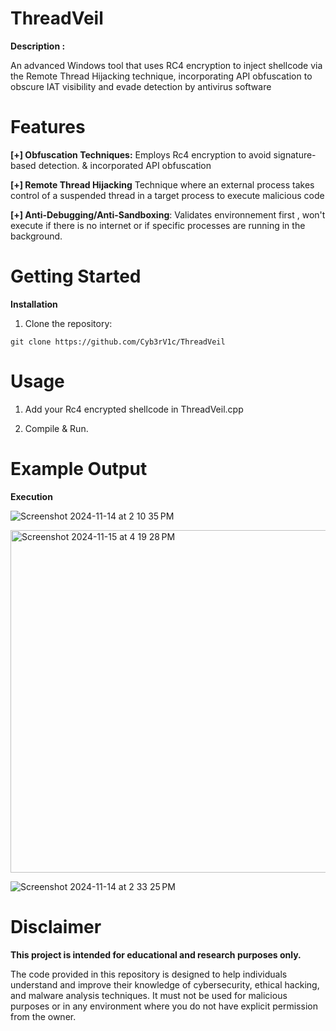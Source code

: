 # ThreadVeil


**Description :**

An advanced Windows tool that uses RC4 encryption to inject shellcode via the Remote Thread Hijacking technique, incorporating API obfuscation to obscure IAT visibility and evade detection by antivirus software


# Features

**[+] Obfuscation Techniques:** Employs Rc4 encryption to avoid signature-based detection. & incorporated API obfuscation 

**[+] Remote Thread Hijacking** Technique where an external process takes control of a suspended thread in a target process to execute malicious code

**[+] Anti-Debugging/Anti-Sandboxing**: Validates environnement first , won't execute if there is no internet or if specific processes are running in the background.


# Getting Started

**Installation**


1. Clone the repository:
```
git clone https://github.com/Cyb3rV1c/ThreadVeil
```


# Usage

1. Add your Rc4 encrypted shellcode in ThreadVeil.cpp 

2. Compile & Run.


# Example Output

**Execution** 

![Screenshot 2024-11-14 at 2 10 35 PM](https://github.com/user-attachments/assets/0a30f138-8503-4a00-b391-9cfe93b78d5e)

<img width="548" alt="Screenshot 2024-11-15 at 4 19 28 PM" src="https://github.com/user-attachments/assets/face303f-6d6c-44a9-ac4a-4767d67d71eb">



![Screenshot 2024-11-14 at 2 33 25 PM](https://github.com/user-attachments/assets/a2d8804b-7022-481f-a53b-66426be29381)




# Disclaimer
**This project is intended for educational and research purposes only.**

The code provided in this repository is designed to help individuals understand and improve their knowledge of cybersecurity, ethical hacking, and malware analysis techniques. It must not be used for malicious purposes or in any environment where you do not have explicit permission from the owner.

